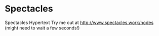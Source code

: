 # Spectacles

Spectacles Hypertext
Try me out at http://www.spectacles.work/nodes (might need to wait a few seconds!)
